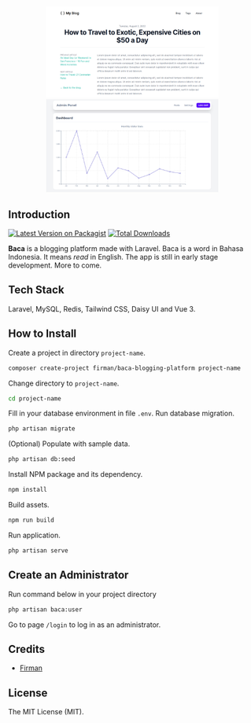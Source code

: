 <p align="center">
<img src="https://raw.githubusercontent.com/jscoder-io/baca-blogging-platform/master/storage/screenshot.png" width="350">
<img src="https://raw.githubusercontent.com/jscoder-io/baca-blogging-platform/master/storage/screenshot_admin.png" width="350">
</p>

## Introduction

[![Latest Version on Packagist](https://img.shields.io/packagist/v/firman/baca-blogging-platform.svg)](https://packagist.org/packages/firman/baca-blogging-platform)
[![Total Downloads](https://img.shields.io/packagist/dt/firman/baca-blogging-platform.svg)](https://packagist.org/packages/firman/baca-blogging-platform)

**Baca** is a blogging platform made with Laravel. Baca is a word in Bahasa Indonesia. It means _read_ in English. The app is still in early stage development. More to come.

## Tech Stack

Laravel, MySQL, Redis, Tailwind CSS, Daisy UI and Vue 3.

## How to Install

Create a project in directory `project-name`.
``` bash
composer create-project firman/baca-blogging-platform project-name
```
Change directory to `project-name`.
``` bash
cd project-name
```
Fill in your database environment in file `.env`. Run database migration.
``` bash
php artisan migrate
```
(Optional) Populate with sample data.
``` bash
php artisan db:seed
```
Install NPM package and its dependency.
``` bash
npm install
```
Build assets.
``` bash
npm run build
```
Run application.
``` bash
php artisan serve
```
## Create an Administrator

Run command below in your project directory
``` bash
php artisan baca:user
```

Go to page `/login` to log in as an administrator.

## Credits

- [Firman](https://github.com/jscoder-io)

## License

The MIT License (MIT).